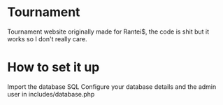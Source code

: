 # Tournament
Tournament website originally made for Rantei$, the code is shit but it works so I don't really care.

# How to set it up
Import the database SQL
Configure your database details and the admin user in includes/database.php